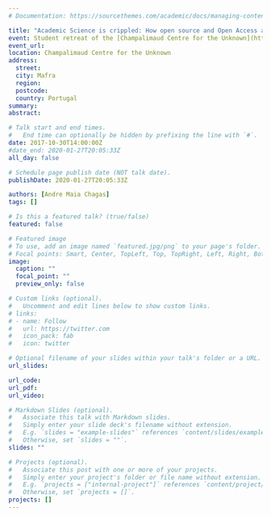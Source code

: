 ```yaml
---
# Documentation: https://sourcethemes.com/academic/docs/managing-content/

title: "Academic Science is crippled: How open source and Open Access are bringing science back to the 21st century"
event: Student retreat of the [Champalimaud Centre for the Unknown](http://first.fchampalimaud.org/en/the-foundation/champalimaud-centre-unknown/)
event_url:
location: Champalimaud Centre for the Unknown
address:
  street:
  city: Mafra
  region:
  postcode:
  country: Portugal
summary:
abstract:

# Talk start and end times.
#   End time can optionally be hidden by prefixing the line with `#`.
date: 2017-10-30T14:00:00Z
#date_end: 2020-01-27T20:05:33Z
all_day: false

# Schedule page publish date (NOT talk date).
publishDate: 2020-01-27T20:05:33Z

authors: [Andre Maia Chagas]
tags: []

# Is this a featured talk? (true/false)
featured: false

# Featured image
# To use, add an image named `featured.jpg/png` to your page's folder.
# Focal points: Smart, Center, TopLeft, Top, TopRight, Left, Right, BottomLeft, Bottom, BottomRight.
image:
  caption: ""
  focal_point: ""
  preview_only: false

# Custom links (optional).
#   Uncomment and edit lines below to show custom links.
# links:
# - name: Follow
#   url: https://twitter.com
#   icon_pack: fab
#   icon: twitter

# Optional filename of your slides within your talk's folder or a URL.
url_slides:

url_code:
url_pdf:
url_video:

# Markdown Slides (optional).
#   Associate this talk with Markdown slides.
#   Simply enter your slide deck's filename without extension.
#   E.g. `slides = "example-slides"` references `content/slides/example-slides.md`.
#   Otherwise, set `slides = ""`.
slides: ""

# Projects (optional).
#   Associate this post with one or more of your projects.
#   Simply enter your project's folder or file name without extension.
#   E.g. `projects = ["internal-project"]` references `content/project/deep-learning/index.md`.
#   Otherwise, set `projects = []`.
projects: []
---
```

